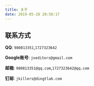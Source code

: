 ```yaml
---
title: 关于
date: 2019-05-28 20:58:17
---
```

## 联系方式
**QQ**: `980813351`,`1727323642`

**Google账号**: `jxeditors@gmail.com`

**邮箱**: `980813351@qq.com`,`1727323642@qq.com`

**钉邮**: `jkillers@dingtlak.com`
